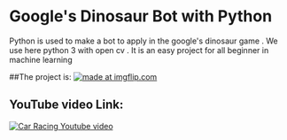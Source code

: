# Google's Dinosaur Bot with Python
Python is used to make a bot to apply in the google's dinosaur game . We use here python 3 with open cv . It is an easy project for  all beginner in machine learning

##The project is:
<a href="https://imgflip.com/gif/2nt4qs"><img src="https://i.imgflip.com/2nt4qs.gif" title="made at imgflip.com"/></a>


## YouTube video Link:
[![Car Racing Youtube video](https://github.com/Sakifneoworld/Google-s-Dinosaur-Bot-with-Python/blob/master/dino.png)](https://www.youtube.com/watch?v=uK7EFUaY6DU&list=PLHd9cshv6jTU7ya3KDsxqain7PKNZBCsk)
